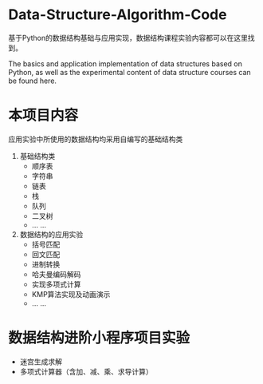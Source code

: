 # Data-Structure-Algorithm-Code
基于Python的数据结构基础与应用实现，数据结构课程实验内容都可以在这里找到。

The basics and application implementation of data structures based on Python, as well as the experimental content of data structure courses can be found here.

# 本项目内容
应用实验中所使用的数据结构均采用自编写的基础结构类
1. 基础结构类
    + 顺序表
    + 字符串
    + 链表
    + 栈
    + 队列
    + 二叉树
    + ... ...
2. 数据结构的应用实验
    + 括号匹配
    + 回文匹配
    + 进制转换
    + 哈夫曼编码解码
    + 实现多项式计算
    + KMP算法实现及动画演示
    + ... ...

# 数据结构进阶小程序项目实验
+ 迷宫生成求解
+ 多项式计算器（含加、减、乘、求导计算）
